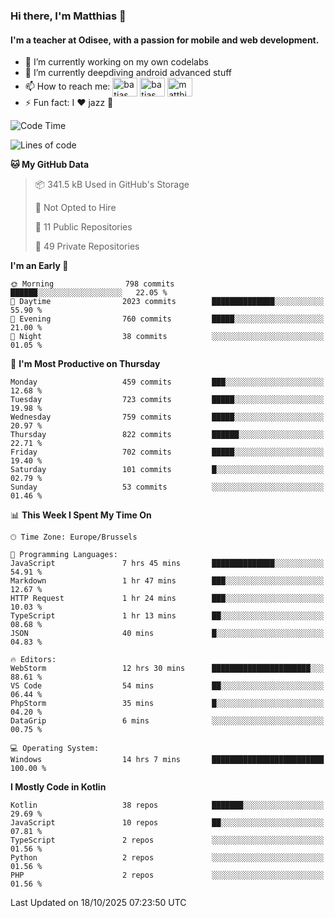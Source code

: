 ### Hi there, I'm Matthias 👋

#### I'm a teacher at Odisee, with a passion for mobile and web development.

- 🔭 I’m currently working on my own codelabs
- 🌱 I’m currently deepdiving android advanced stuff
- 📫 How to reach me: <a href="https://dev.to/batjas" target="_blank"><img align="center" src="https://raw.githubusercontent.com/rahuldkjain/github-profile-readme-generator/master/src/images/icons/Social/devto.svg" alt="batjas" height="30" width="40" /></a>
<a href="https://twitter.com/batjas" target="_blank"><img align="center" src="https://raw.githubusercontent.com/rahuldkjain/github-profile-readme-generator/master/src/images/icons/Social/twitter.svg" alt="batjas" height="30" width="40" /></a>
<a href="https://linkedin.com/in/matthiasdruwé" target="_blank"><img align="center" src="https://raw.githubusercontent.com/rahuldkjain/github-profile-readme-generator/master/src/images/icons/Social/linked-in-alt.svg" alt="matthiasdruwé" height="30" width="40" /></a>
- ⚡ Fun fact: I ❤ jazz 🎷


<!--START_SECTION:waka-->
![Code Time](http://img.shields.io/badge/Code%20Time-1%2C526%20hrs%2029%20mins-blue)

![Lines of code](https://img.shields.io/badge/From%20Hello%20World%20I%27ve%20Written-8.6%20million%20lines%20of%20code-blue)

**🐱 My GitHub Data** 

> 📦 341.5 kB Used in GitHub's Storage 
 > 
> 🚫 Not Opted to Hire
 > 
> 📜 11 Public Repositories 
 > 
> 🔑 49 Private Repositories 
 > 
**I'm an Early 🐤** 

```text
🌞 Morning                798 commits         ██████░░░░░░░░░░░░░░░░░░░   22.05 % 
🌆 Daytime                2023 commits        ██████████████░░░░░░░░░░░   55.90 % 
🌃 Evening                760 commits         █████░░░░░░░░░░░░░░░░░░░░   21.00 % 
🌙 Night                  38 commits          ░░░░░░░░░░░░░░░░░░░░░░░░░   01.05 % 
```
📅 **I'm Most Productive on Thursday** 

```text
Monday                   459 commits         ███░░░░░░░░░░░░░░░░░░░░░░   12.68 % 
Tuesday                  723 commits         █████░░░░░░░░░░░░░░░░░░░░   19.98 % 
Wednesday                759 commits         █████░░░░░░░░░░░░░░░░░░░░   20.97 % 
Thursday                 822 commits         ██████░░░░░░░░░░░░░░░░░░░   22.71 % 
Friday                   702 commits         █████░░░░░░░░░░░░░░░░░░░░   19.40 % 
Saturday                 101 commits         █░░░░░░░░░░░░░░░░░░░░░░░░   02.79 % 
Sunday                   53 commits          ░░░░░░░░░░░░░░░░░░░░░░░░░   01.46 % 
```


📊 **This Week I Spent My Time On** 

```text
🕑︎ Time Zone: Europe/Brussels

💬 Programming Languages: 
JavaScript               7 hrs 45 mins       ██████████████░░░░░░░░░░░   54.91 % 
Markdown                 1 hr 47 mins        ███░░░░░░░░░░░░░░░░░░░░░░   12.67 % 
HTTP Request             1 hr 24 mins        ███░░░░░░░░░░░░░░░░░░░░░░   10.03 % 
TypeScript               1 hr 13 mins        ██░░░░░░░░░░░░░░░░░░░░░░░   08.68 % 
JSON                     40 mins             █░░░░░░░░░░░░░░░░░░░░░░░░   04.83 % 

🔥 Editors: 
WebStorm                 12 hrs 30 mins      ██████████████████████░░░   88.61 % 
VS Code                  54 mins             ██░░░░░░░░░░░░░░░░░░░░░░░   06.44 % 
PhpStorm                 35 mins             █░░░░░░░░░░░░░░░░░░░░░░░░   04.20 % 
DataGrip                 6 mins              ░░░░░░░░░░░░░░░░░░░░░░░░░   00.75 % 

💻 Operating System: 
Windows                  14 hrs 7 mins       █████████████████████████   100.00 % 
```

**I Mostly Code in Kotlin** 

```text
Kotlin                   38 repos            ███████░░░░░░░░░░░░░░░░░░   29.69 % 
JavaScript               10 repos            ██░░░░░░░░░░░░░░░░░░░░░░░   07.81 % 
TypeScript               2 repos             ░░░░░░░░░░░░░░░░░░░░░░░░░   01.56 % 
Python                   2 repos             ░░░░░░░░░░░░░░░░░░░░░░░░░   01.56 % 
PHP                      2 repos             ░░░░░░░░░░░░░░░░░░░░░░░░░   01.56 % 
```




 Last Updated on 18/10/2025 07:23:50 UTC
<!--END_SECTION:waka-->
